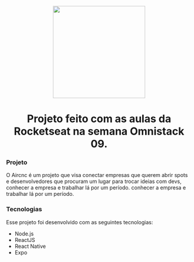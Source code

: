 <p align="center">
  <img src="https://raw.githubusercontent.com/Rocketseat/semana-omnistack-9/master/.github/logo.png" width="250" heith="250">
</p>


<h1 align="center">Projeto feito com as aulas da Rocketseat na semana Omnistack 09.</h1>

<h3>Projeto</h3>

O Aircnc é um projeto que visa conectar empresas que querem abrir spots e desenvolvedores que procuram um lugar para trocar ideias com devs, conhecer a empresa e trabalhar lá por um período.
 conhecer a empresa e trabalhar lá por um período.

<h3>Tecnologias</h3>

Esse projeto foi desenvolvido com as seguintes tecnologias:

- Node.js
- ReactJS 
- React Native 
- Expo



